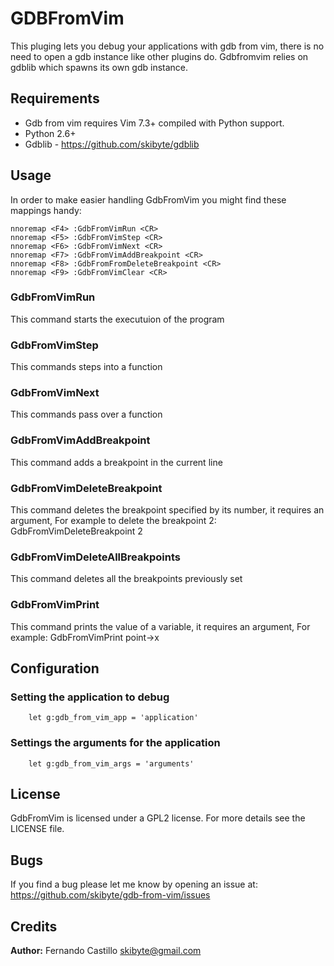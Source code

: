# GDBFromVim
This pluging lets you debug your applications with gdb from vim, there is no
need to open a gdb instance like other plugins do.
Gdbfromvim relies on gdblib which spawns its own gdb instance.

## Requirements
* Gdb from vim requires Vim 7.3+ compiled with Python support.
* Python 2.6+
* Gdblib - https://github.com/skibyte/gdblib 

## Usage
In order to make easier handling GdbFromVim you might find these mappings handy:

    nnoremap <F4> :GdbFromVimRun <CR>
    nnoremap <F5> :GdbFromVimStep <CR>
    nnoremap <F6> :GdbFromVimNext <CR>
    nnoremap <F7> :GdbFromVimAddBreakpoint <CR>
    nnoremap <F8> :GdbFromFromDeleteBreakpoint <CR>
    nnoremap <F9> :GdbFromVimClear <CR>

### GdbFromVimRun
This command starts the executuion of the program 

### GdbFromVimStep
This commands steps into a function

### GdbFromVimNext
This commands pass over a function

### GdbFromVimAddBreakpoint
This command adds a breakpoint in the current line

### GdbFromVimDeleteBreakpoint
This command deletes the breakpoint specified by its number, it requires an argument, For example to delete the breakpoint 2:
    GdbFromVimDeleteBreakpoint 2 

### GdbFromVimDeleteAllBreakpoints
This command deletes all the breakpoints previously set

### GdbFromVimPrint
This command prints the value of a variable, it requires an argument, For example:
    GdbFromVimPrint point->x

## Configuration

### Setting the application to debug
        let g:gdb_from_vim_app = 'application'

### Settings the arguments for the application
        let g:gdb_from_vim_args = 'arguments'

## License
GdbFromVim is licensed under a GPL2 license. For more details see the LICENSE file.

## Bugs
If you find a bug please let me know by opening an issue at:
https://github.com/skibyte/gdb-from-vim/issues

## Credits
**Author:** Fernando Castillo skibyte@gmail.com
